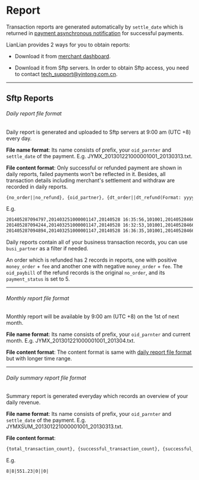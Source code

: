# Report

Transaction reports are generated automatically by ```settle_date``` which is returned in [payment asynchronous notification](asyn_notification.md) for successful payments.

LianLian provides 2 ways for you to obtain reports:

* Download it from [merchant dashboard](https://b.lianlianpay.com/trader/login.htm).

* Download it from Sftp servers. In order to obtain Sftp access, you need to contact [tech_support@yintong.com.cn](mailto:tech_support@yintong.com.cn).

***

## Sftp Reports

###### Daily report file format

Daily report is generated and uploaded to Sftp servers at 9:00 am (UTC +8) every day. 

**File name format**: Its name consists of prefix, your ```oid_parnter``` and ```settle_date``` of the payment. E.g. JYMX_201301221000001001_20130313.txt.

**File content format**: Only successful or refunded payment are shown in daily reports, failed payments won't be reflected in it. Besides, all transaction details including merchant's settlement and withdraw are recorded in daily reports.

```html
{no_order||no_refund}, {oid_partner}, {dt_order||dt_refund(Format: yyyymmdd hh:mm:ss)}, {busi_partner}, {oid_paybill(Returns no_order when refund)}, {settle_date}, {money_order(2 decimal places)}, {flag_receive_money(0 means receive money, 1 means send money)}, {payment_status(0 means success, 5 means refunded)}, {dt_update(Format: yyyymmdd hh:mm:ss)}, {fee(2 decimal places, in CNY)},{payment_products(WEB支付网关(WEB payment)|手机应用支付网关(mobile payment gateway)|API渠道(API gateway)|WAP支付网关(WAP payment)|IVR支付网关(IVR payment))}, {payment_method(余额支付(Balance payment)|储蓄卡网银支付(Online banking debit card payment)|信用卡网银支付(Online banking credit card payment)|储蓄卡快捷支付(Express debit card payment)|信用卡快捷支付(Express credit card payment)|线下网点支付(Offline payment)|充值卡支付(Prepaid card payment)|企业网银支付(Online banking B2B)}, {info_order}
```

E.g.

```html
201405287094797,201403251000001147,20140528 16:35:56,101001,2014052846671792,20140528,100,0,0, 20140528 16:35:56,0.5,手机应用支付网关,储蓄卡快捷支付,彩票连连支付充值
201405287094244,201403251000001147,20140528 16:32:53,101001,2014052846671022,20140528,15,0,0, ,20140528 16:32:53,0.1,手机应用支付网关,信用卡快捷支付,彩票连连支付充值
201405287094894,201403251000001147,20140528 16:36:35,101001,2014052846671934,20140528,100,0,0, 20140528 16:36:35,0.5,手机应用支付网关,储蓄卡快捷支付,彩票连连支付充值
```

Daily reports contain all of your business transaction records, you can use ```busi_partner``` as a filter if needed. 

An order which is refunded has 2 records in reports, one with positive ```money_order``` + ```fee``` and another one with negative ```money_order``` + ```fee```. The ```oid_paybill``` of the refund records is the original ```no_order```, and its ```payment_status``` is set to 5.

***

###### Monthly report file format

Monthly report will be available by 9:00 am (UTC +8) on the 1st of next month.

**File name format**: Its name consists of prefix, your ```oid_parnter``` and current month. E.g. JYMX_201301221000001001_201304.txt.

**File content format**: The content format is same with [daily report file format](#daily-report-file-format) but with longer time range.

***

###### Daily summary report file format

Summary report is generated everyday which records an overview of your daily revenue.

**File name format**: Its name consists of prefix, your ```oid_parnter``` and ```settle_date``` of the payment. E.g. JYMXSUM_201301221000001001_20130313.txt.

**File content format**:

```html
{total_transaction_count}, {successful_transaction_count}, {successful_transaction_amount_summary(2 decimal places, in CNY)}, {refunded_transaction_count}, {refunded_transaction_amount_summary(2 decimal places, in CNY, negative value), {canceled_transaction_count}, {canceled_transaction_amount_summary(2 decimal places, in CNY, negative value)}
```

E.g.

```html
8|8|551.23|0||0|
```